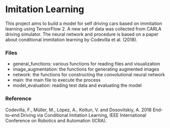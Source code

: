 # Imitation Learning
This project aims to build a model for self driving cars based on immitation learning using TensorFlow 2. A new set of data was collected from CARLA driving simulator. The neural network and procedure is based on a paper about conditional immitation learning by Codevilla et al. (2018).

### Files
- general_functions: various functions for reading files and visualization
- image_augmentation: the functions for generating augmented images
- network: the functions for constructing the convolutional neural network
- main: the main file to execute the process
- model_evaluation: reading test data and evaluating the model

### Reference
Codevilla, F., Müller, M., López, A., Koltun, V. and Dosovitskiy, A. 2018 End-to-end Driving via Conditional Imitation Learning, IEEE International Conference on Robotics and Automation (ICRA).
